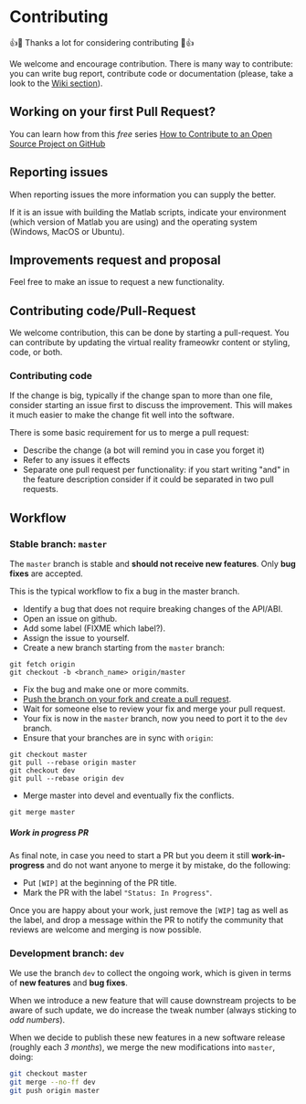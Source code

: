 Contributing
============

👍🎉 Thanks a lot for considering contributing 🎉👍

We welcome and encourage contribution. There is many way to contribute: you can
write bug report, contribute code or documentation (please, take a look to the 
[Wiki section](https://github.com/mar4945/Vision-Based-Pure-Pursuing-Algorithm/wiki)).

## Working on your first Pull Request?

You can learn how from this *free* series [How to Contribute to an Open Source Project on GitHub](https://egghead.io/series/how-to-contribute-to-an-open-source-project-on-github)

## Reporting issues

When reporting issues the more information you can supply the better.

If it is an issue with building the Matlab scripts, indicate your environment (which version of Matlab you are using) and 
the operating system (Windows, MacOS or Ubuntu).

## Improvements request and proposal

Feel free to make an issue to request a new functionality.

## Contributing code/Pull-Request

We welcome contribution, this can be done by starting a pull-request.
You can contribute by updating the virtual reality frameowkr content or styling, code, or both.

### Contributing code

If the change is big, typically if the change span to more than one file, consider starting an issue first to discuss the improvement.
This will makes it much easier to make the change fit well into the software.

There is some basic requirement for us to merge a pull request:
 - Describe the change (a bot will remind you in case you forget it)
 - Refer to any issues it effects
 - Separate one pull request per functionality: if you start writing "and" in the feature description consider if it could be 
 separated in two pull requests.

## Workflow

### Stable branch: `master`

The `master` branch is stable and **should not receive new features**. Only **bug fixes** are accepted.

This is the typical workflow to fix a bug in the master branch.

* Identify a bug that does not require breaking changes of the API/ABI.
* Open an issue on github.
* Add some label (FIXME which label?).
* Assign the issue to yourself.
* Create a new branch starting from the `master` branch:

```
git fetch origin
git checkout -b <branch_name> origin/master
```

* Fix the bug and make one or more commits.
* [Push the branch on your fork and create a pull request](https://help.github.com/categories/collaborating-on-projects-using-pull-requests/).
* Wait for someone else to review your fix and merge your pull request.
* Your fix is now in the `master` branch, now you need to port it to the `dev`
  branch.
* Ensure that your branches are in sync with `origin`:

```
git checkout master
git pull --rebase origin master
git checkout dev
git pull --rebase origin dev
```

  * Merge master into devel and eventually fix the conflicts.

```
git merge master
```

##### Work in progress PR
As final note, in case you need to start a PR but you deem it still **work-in-progress** and do not want anyone to merge it by mistake, do the following:
- Put `[WIP]` at the beginning of the PR title.
- Mark the PR with the label `"Status: In Progress"`.

Once you are happy about your work, just remove the `[WIP]` tag as well as the label, and drop a message within the PR to notify the community that reviews are welcome and merging is now possible.

### Development branch: `dev`


We use the branch `dev` to collect the ongoing work, which is given in terms of **new features** and **bug fixes**.

When we introduce a new feature that will cause downstream projects to be aware of such update, we do increase the tweak number (always sticking to _odd numbers_).

When we decide to publish these new features in a new software release (roughly each _3 months_), we merge the new modifications into `master`, doing:

```sh
git checkout master
git merge --no-ff dev
git push origin master
```
